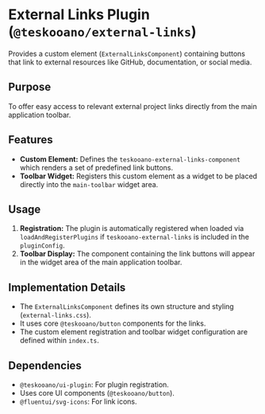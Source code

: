 # External Links Plugin (`@teskooano/external-links`)

Provides a custom element (`ExternalLinksComponent`) containing buttons that link to external resources like GitHub, documentation, or social media.

## Purpose

To offer easy access to relevant external project links directly from the main application toolbar.

## Features

- **Custom Element:** Defines the `teskooano-external-links-component` which renders a set of predefined link buttons.
- **Toolbar Widget:** Registers this custom element as a widget to be placed directly into the `main-toolbar` widget area.

## Usage

1.  **Registration:** The plugin is automatically registered when loaded via `loadAndRegisterPlugins` if `teskooano-external-links` is included in the `pluginConfig`.
2.  **Toolbar Display:** The component containing the link buttons will appear in the widget area of the main application toolbar.

## Implementation Details

- The `ExternalLinksComponent` defines its own structure and styling (`external-links.css`).
- It uses core `@teskooano/button` components for the links.
- The custom element registration and toolbar widget configuration are defined within `index.ts`.

## Dependencies

- `@teskooano/ui-plugin`: For plugin registration.
- Uses core UI components (`@teskooano/button`).
- `@fluentui/svg-icons`: For link icons.
